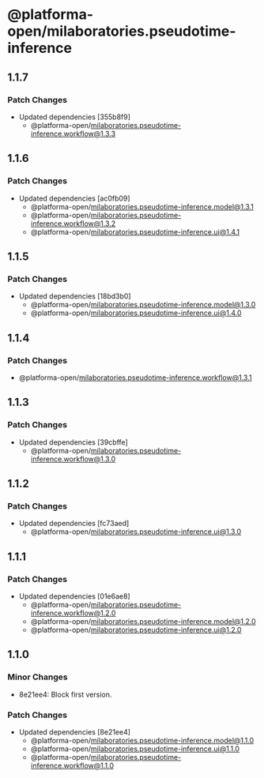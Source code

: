 # @platforma-open/milaboratories.pseudotime-inference

## 1.1.7

### Patch Changes

- Updated dependencies [355b8f9]
  - @platforma-open/milaboratories.pseudotime-inference.workflow@1.3.3

## 1.1.6

### Patch Changes

- Updated dependencies [ac0fb09]
  - @platforma-open/milaboratories.pseudotime-inference.model@1.3.1
  - @platforma-open/milaboratories.pseudotime-inference.workflow@1.3.2
  - @platforma-open/milaboratories.pseudotime-inference.ui@1.4.1

## 1.1.5

### Patch Changes

- Updated dependencies [18bd3b0]
  - @platforma-open/milaboratories.pseudotime-inference.model@1.3.0
  - @platforma-open/milaboratories.pseudotime-inference.ui@1.4.0

## 1.1.4

### Patch Changes

- @platforma-open/milaboratories.pseudotime-inference.workflow@1.3.1

## 1.1.3

### Patch Changes

- Updated dependencies [39cbffe]
  - @platforma-open/milaboratories.pseudotime-inference.workflow@1.3.0

## 1.1.2

### Patch Changes

- Updated dependencies [fc73aed]
  - @platforma-open/milaboratories.pseudotime-inference.ui@1.3.0

## 1.1.1

### Patch Changes

- Updated dependencies [01e6ae8]
  - @platforma-open/milaboratories.pseudotime-inference.workflow@1.2.0
  - @platforma-open/milaboratories.pseudotime-inference.model@1.2.0
  - @platforma-open/milaboratories.pseudotime-inference.ui@1.2.0

## 1.1.0

### Minor Changes

- 8e21ee4: Block first version.

### Patch Changes

- Updated dependencies [8e21ee4]
  - @platforma-open/milaboratories.pseudotime-inference.model@1.1.0
  - @platforma-open/milaboratories.pseudotime-inference.ui@1.1.0
  - @platforma-open/milaboratories.pseudotime-inference.workflow@1.1.0
